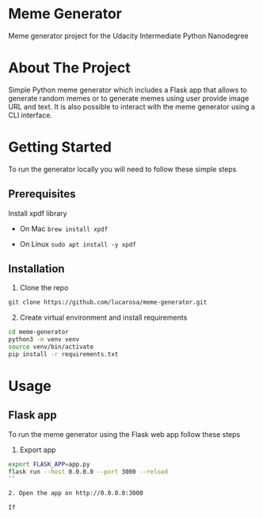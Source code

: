 # Meme Generator
Meme generator project for the Udacity Intermediate Python Nanodegree

# About The Project
Simple Python meme generator which includes a Flask app that allows to generate random memes or to generate memes using user provide image URL and text. It is also possible to interact with the meme generator using a CLI interface.

# Getting Started
To run the generator locally you will need to follow these simple steps

## Prerequisites
Install xpdf library

* On Mac
```brew install xpdf```

* On Linux
```sudo apt install -y xpdf```

## Installation
1. Clone the repo
```sh
git clone https://github.com/lucarosa/meme-generator.git
```

2. Create virtual environment and install requirements
```sh
cd meme-generator
python3 -m venv venv
source venv/bin/activate
pip install -r requirements.txt
```

# Usage

## Flask app
To run the meme generator using the Flask web app follow these steps

1. Export app 
```sh
export FLASK_APP=app.py
flask run --host 0.0.0.0 --port 3000 --reload
``

2. Open the app on http://0.0.0.0:3000

If 

